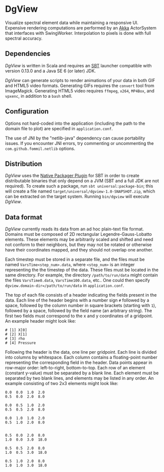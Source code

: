 DgView
======

Visualize spectral element data while maintaining a responsive UI.  Expensive
rendering computations are performed by an [Akka](http://akka.io/) ActorSystem
that interfaces with SwingWorker.  Interpolation to pixels is done with full
spectral accuracy.

Dependencies
------------

_DgView_ is written in Scala and requires an
[SBT](http://www.scala-sbt.org/) launcher compatible with version 0.13.0 and a
Java SE 6 (or later) JDK.

_DgView_ can generate scripts to render animations of your data in both GIF and
HTML5 video formats.  Generating GIFs requires the `convert` tool from
ImageMagick.  Generating HTML5 video requires `ffmpeg`, `x264`, `MP4Box`, and
`vpxenc`, in addition to a `bash` shell.

Configuration
-------------

Options not hard-coded into the application (including the path to the domain
file to plot) are specified in `application.conf`.

The use of JNI by the "netlib-java" dependency can cause portability issues.  If
you encounter JNI errors, try commenting or uncommenting the
`com.github.fommil.netlib` options.

Distribution
------------

_DgView_ uses the
[Native Packager Plugin](http://www.scala-sbt.org/sbt-native-packager/) for SBT
in order to create distributable binaries that only depend on a JVM (SBT and a
full JDK are not required).  To create such a package, run
`sbt universal:package-bin`; this will create a file named
`target/universal/dgview-1.0-SNAPSHOT.zip`, which can be extracted on the target
system.  Running `bin/dgview` will execute _DgView_.

Data format
-----------

_DgView_ currently reads its data from an ad hoc plain-text file format.
Domains must be composed of 2D rectangular Legendre-Gauss-Lobatto elements.
These elements may be arbitrarily scaled and shifted and need not conform to
their neighbors, but they may not be rotated or otherwise have their coordinates
mapped, and they should not overlap one another.

Each timestep must be stored in a separate file, and the files must be named
`VarsTime<step_num>.data`, where `<step_num>` is an integer representing the
the timestep of the data.  These files must be located in the same directory.
For example, the directory `/path/to/run/data` might contain the files
`VarsTime0.data`, `VarsTime100.data`, etc..  One could then specify
`dgview.domain-dir=/path/to/run/data` in `application.conf`.

The top of each file consists of a header indicating the fields present in the
data.  Each line of the header begins with a number sign `#` followed by a
space, followed by the column number in square brackets (starting with `1`),
followed by a space, followed by the field name (an arbitrary string).  The
first two fields must correspond to the x and y coordinates of a gridpoint.
An example header might look like:

    # [1] X[0]
    # [2] X[1]
    # [3] rho
    # [4] Pressure

Following the header is the data, one line per gridpoint.  Each line is divided
into columns by whitespace.  Each column contains a floating-point number
representing the corresponding field in the header.  Data points appear in
row-major order: left-to-right, bottom-to-top.  Each row of an element (constant
y-value) must be separated by a blank line.  Each element must be separated by
two blank lines, and elements may be listed in any order.  An example consisting
of two 2x3 elements might look like:

    0.0  0.0  1.0  2.0
    0.5  0.0  2.0  8.0
    
    0.0  0.5  1.0  2.0
    0.5  0.5  2.0  8.0
    
    0.0  1.0  1.0  2.0
    0.5  1.0  2.0  8.0
    
    
    0.5  0.0  2.0  8.0
    1.0  0.0  3.0  18.0
    
    0.5  0.5  2.0  8.0
    1.0  0.5  3.0  18.0
    
    0.5  1.0  2.0  8.0
    1.0  1.0  3.0  18.0
    
    
